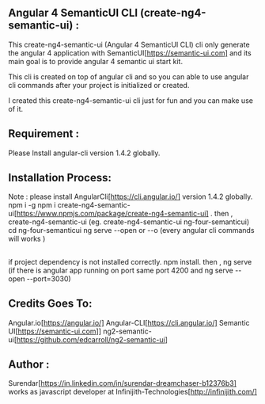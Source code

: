 ## Angular 4 SemanticUI CLI (create-ng4-semantic-ui) :

  This create-ng4-semantic-ui (Angular 4 SemanticUI CLI) cli only generate the angular 4 application 
  with SemanticUI[https://semantic-ui.com] and its main goal is to provide angular 4 semantic ui 
  start kit.

  This cli is created on top of angular cli and so you can able to use angular cli commands after your 
  project is initialized or created.

  I created this create-ng4-semantic-ui cli just for fun and you can make use of it.
  
## Requirement :
   Please Install angular-cli version 1.4.2 globally.
    
## Installation Process:
  Note : please install AngularCli[https://cli.angular.io/] version 1.4.2 globally.
  npm i -g npm i create-ng4-semantic-ui[https://www.npmjs.com/package/create-ng4-semantic-ui] .
  then , create-ng4-semantic-ui <name-of-the-project-directory-name> (eg. create-ng4-semantic-ui ng-four-semanticui)
  cd ng-four-semanticui
  ng serve --open or --o (every angular cli commands will works )
##
  if project dependency is not installed correctly.
  npm install.
  then , ng serve (if there is angular app running on port 
  same port 4200 and ng serve --open --port=3030)
    
## Credits Goes To:
  Angular.io[https://angular.io/]
  Angular-CLI[https://cli.angular.io/]
  Semantic UI[https://semantic-ui.com]]
  ng2-semantic-ui[https://github.com/edcarroll/ng2-semantic-ui]

## Author :
Surendar[https://in.linkedin.com/in/surendar-dreamchaser-b12376b3]  works  as javascript developer at Infinijith-Technologies[http://infinijith.com/]
